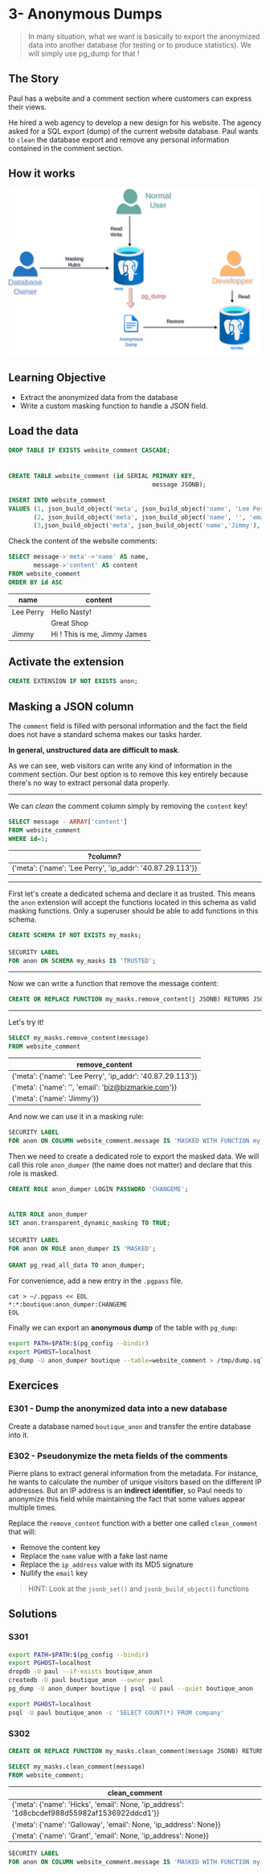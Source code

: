# 3- Anonymous Dumps

> In many situation, what we want is basically to export the anonymized
> data into another database (for testing or to produce statistics). We
> will simply use pg_dump for that !

## The Story

Paul has a website and a comment section where customers can express
their views.

He hired a web agency to develop a new design for his website. The
agency asked for a SQL export (dump) of the current website database.
Paul wants to `clean` the database export and remove any personal
information contained in the comment section.

## How it works

![](../images/anon-Dump.drawio.png)

## Learning Objective

-   Extract the anonymized data from the database
-   Write a custom masking function to handle a JSON field.

## Load the data

``` sql
DROP TABLE IF EXISTS website_comment CASCADE;


CREATE TABLE website_comment (id SERIAL PRIMARY KEY,
                                        message JSONB);
```

``` sql
INSERT INTO website_comment
VALUES (1, json_build_object('meta', json_build_object('name', 'Lee Perry', 'ip_addr','40.87.29.113'), 'content', 'Hello Nasty!')),
       (2, json_build_object('meta', json_build_object('name', '', 'email', 'biz@bizmarkie.com'), 'content', 'Great Shop')),
       (3,json_build_object('meta', json_build_object('name','Jimmy'), 'content','Hi ! This is me, Jimmy James'));
```

Check the content of the website comments:

``` sql
SELECT message->'meta'->'name' AS name,
       message->'content' AS content
FROM website_comment
ORDER BY id ASC
```

| name      | content                      |
|-----------|------------------------------|
| Lee Perry | Hello Nasty!                 |
|           | Great Shop                   |
| Jimmy     | Hi ! This is me, Jimmy James |

## Activate the extension

``` sql
CREATE EXTENSION IF NOT EXISTS anon;
```

## Masking a JSON column

The `comment` field is filled with personal information and the fact the
field does not have a standard schema makes our tasks harder.

**In general, unstructured data are difficult to mask**.

As we can see, web visitors can write any kind of information in the
comment section. Our best option is to remove this key entirely because
there's no way to extract personal data properly.

------------------------------------------------------------------------

We can *clean* the comment column simply by removing the `content` key!

``` sql
SELECT message - ARRAY['content']
FROM website_comment
WHERE id=1;
```

| ?column?                                                             |
|----------------------------------------------------------------------|
| {\'meta\': {\'name\': \'Lee Perry\', \'ip_addr\': \'40.87.29.113\'}} |

------------------------------------------------------------------------

First let's create a dedicated schema and declare it as trusted. This
means the `anon` extension will accept the functions located in this
schema as valid masking functions. Only a superuser should be able to
add functions in this schema.

``` sql
CREATE SCHEMA IF NOT EXISTS my_masks;

SECURITY LABEL
FOR anon ON SCHEMA my_masks IS 'TRUSTED';
```

------------------------------------------------------------------------

Now we can write a function that remove the message content:

``` sql
CREATE OR REPLACE FUNCTION my_masks.remove_content(j JSONB) RETURNS JSONB AS $func$ SELECT j - ARRAY['content'] $func$ LANGUAGE SQL ;
```

------------------------------------------------------------------------

Let's try it!

``` sql
SELECT my_masks.remove_content(message)
FROM website_comment
```

| remove_content                                                       |
|----------------------------------------------------------------------|
| {\'meta\': {\'name\': \'Lee Perry\', \'ip_addr\': \'40.87.29.113\'}} |
| {\'meta\': {\'name\': \'\', \'email\': \'biz@bizmarkie.com\'}}       |
| {\'meta\': {\'name\': \'Jimmy\'}}                                    |

And now we can use it in a masking rule:

``` sql
SECURITY LABEL
FOR anon ON COLUMN website_comment.message IS 'MASKED WITH FUNCTION my_masks.remove_content(message)';
```

Then we need to create a dedicated role to export the masked data. We
will call this role `anon_dumper` (the name does not matter) and declare
that this role is masked.

``` sql
CREATE ROLE anon_dumper LOGIN PASSWORD 'CHANGEME';


ALTER ROLE anon_dumper
SET anon.transparent_dynamic_masking TO TRUE;

SECURITY LABEL
FOR anon ON ROLE anon_dumper IS 'MASKED';

GRANT pg_read_all_data TO anon_dumper;
```

For convenience, add a new entry in the `.pgpass` file.

``` console
cat > ~/.pgpass << EOL
*:*:boutique:anon_dumper:CHANGEME
EOL
```

Finally we can export an **anonymous dump** of the table with `pg_dump`:

``` bash
export PATH=$PATH:$(pg_config --bindir)
export PGHOST=localhost
pg_dump -U anon_dumper boutique --table=website_comment > /tmp/dump.sql
```

## Exercices

### E301 - Dump the anonymized data into a new database

Create a database named `boutique_anon` and transfer the entire database
into it.

### E302 - Pseudonymize the meta fields of the comments

Pierre plans to extract general information from the metadata. For
instance, he wants to calculate the number of unique visitors based on
the different IP addresses. But an IP address is an **indirect
identifier**, so Paul needs to anonymize this field while maintaining
the fact that some values appear multiple times.

Replace the `remove_content` function with a better one called
`clean_comment` that will:

-   Remove the content key
-   Replace the `name` value with a fake last name
-   Replace the `ip_address` value with its MD5 signature
-   Nullify the `email` key

> HINT: Look at the `jsonb_set()` and `jsonb_build_object()` functions

## Solutions

### S301

``` bash
export PATH=$PATH:$(pg_config --bindir)
export PGHOST=localhost
dropdb -U paul --if-exists boutique_anon
createdb -U paul boutique_anon --owner paul
pg_dump -U anon_dumper boutique | psql -U paul --quiet boutique_anon
```

``` bash
export PGHOST=localhost
psql -U paul boutique_anon -c 'SELECT COUNT(*) FROM company'
```

### S302

``` sql
CREATE OR REPLACE FUNCTION my_masks.clean_comment(message JSONB) RETURNS JSONB VOLATILE LANGUAGE SQL AS $func$ SELECT jsonb_set( message, ARRAY['meta'], jsonb_build_object( 'name',anon.fake_last_name(), 'ip_address', md5((message->'meta'->'ip_addr')::TEXT), 'email', NULL ) ) - ARRAY['content']; $func$;
```

``` sql
SELECT my_masks.clean_comment(message)
FROM website_comment;
```

| clean_comment |
|----|
| {\'meta\': {\'name\': \'Hicks\', \'email\': None, \'ip_address\': \'1d8cbcdef988d55982af1536922ddcd1\'}} |
| {\'meta\': {\'name\': \'Galloway\', \'email\': None, \'ip_address\': None}} |
| {\'meta\': {\'name\': \'Grant\', \'email\': None, \'ip_address\': None}} |

``` sql
SECURITY LABEL
FOR anon ON COLUMN website_comment.message IS 'MASKED WITH FUNCTION my_masks.clean_comment(message)';
```
